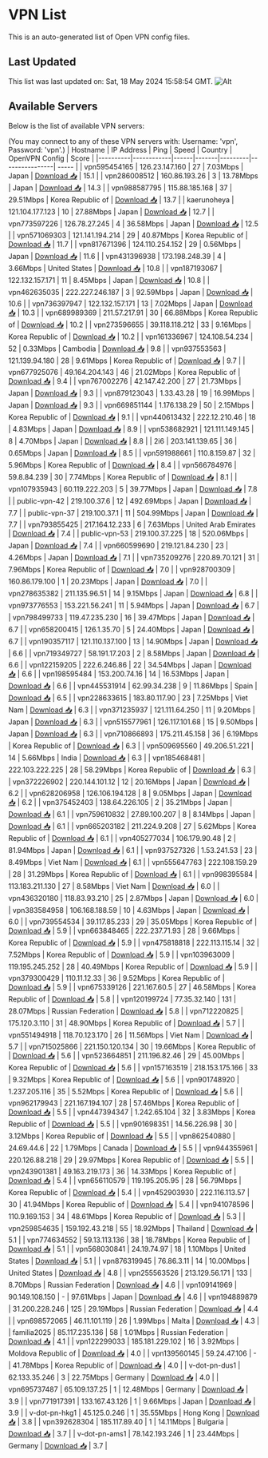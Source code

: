 # VPN List

This is an auto-generated list of Open VPN config files.

## Last Updated

This list was last updated on: Sat, 18 May 2024 15:58:54 GMT.
![Alt](https://repobeats.axiom.co/api/embed/186b98318ef1479477931607c1ad7d823f12451f.svg "Repobeats analytics image")

## Available Servers

Below is the list of available VPN servers:

(You may connect to any of these VPN servers with: Username: 'vpn', Password: 'vpn'.)
| Hostname | IP Address | Ping | Speed | Country | OpenVPN Config | Score |
|----------|------------|------|-------|---------|----------------| ----- |
| vpn595454165 | 126.23.147.160 | 27 | 7.03Mbps | Japan | [Download 📥](./configs/server_0_JP.ovpn) | 15.1 |
| vpn286008512 | 160.86.193.26 | 3 | 13.78Mbps | Japan | [Download 📥](./configs/server_1_JP.ovpn) | 14.3 |
| vpn988587795 | 115.88.185.168 | 37 | 29.51Mbps | Korea Republic of | [Download 📥](./configs/server_2_KR.ovpn) | 13.7 |
| kaerunoheya | 121.104.177.123 | 10 | 27.88Mbps | Japan | [Download 📥](./configs/server_3_JP.ovpn) | 12.7 |
| vpn773597226 | 126.78.27.245 | 4 | 36.58Mbps | Japan | [Download 📥](./configs/server_4_JP.ovpn) | 12.5 |
| vpn571069303 | 121.141.194.214 | 29 | 40.87Mbps | Korea Republic of | [Download 📥](./configs/server_5_KR.ovpn) | 11.7 |
| vpn817671396 | 124.110.254.152 | 29 | 0.56Mbps | Japan | [Download 📥](./configs/server_6_JP.ovpn) | 11.6 |
| vpn431396938 | 173.198.248.39 | 4 | 3.66Mbps | United States | [Download 📥](./configs/server_7_US.ovpn) | 10.8 |
| vpn187193067 | 122.132.157.171 | 11 | 8.45Mbps | Japan | [Download 📥](./configs/server_8_JP.ovpn) | 10.8 |
| vpn462635035 | 222.227.246.187 | 3 | 92.59Mbps | Japan | [Download 📥](./configs/server_9_JP.ovpn) | 10.6 |
| vpn736397947 | 122.132.157.171 | 13 | 7.02Mbps | Japan | [Download 📥](./configs/server_10_JP.ovpn) | 10.3 |
| vpn689989369 | 211.57.217.91 | 30 | 66.88Mbps | Korea Republic of | [Download 📥](./configs/server_11_KR.ovpn) | 10.2 |
| vpn273596655 | 39.118.118.212 | 33 | 9.16Mbps | Korea Republic of | [Download 📥](./configs/server_12_KR.ovpn) | 10.2 |
| vpn161336967 | 124.108.54.234 | 52 | 0.33Mbps | Cambodia | [Download 📥](./configs/server_13_KH.ovpn) | 9.8 |
| vpn937553563 | 121.139.94.180 | 28 | 9.61Mbps | Korea Republic of | [Download 📥](./configs/server_14_KR.ovpn) | 9.7 |
| vpn677925076 | 49.164.204.143 | 46 | 21.02Mbps | Korea Republic of | [Download 📥](./configs/server_15_KR.ovpn) | 9.4 |
| vpn767002276 | 42.147.42.200 | 27 | 21.73Mbps | Japan | [Download 📥](./configs/server_16_JP.ovpn) | 9.3 |
| vpn879123043 | 1.33.43.28 | 19 | 16.99Mbps | Japan | [Download 📥](./configs/server_17_JP.ovpn) | 9.3 |
| vpn669851144 | 1.176.138.29 | 50 | 2.15Mbps | Korea Republic of | [Download 📥](./configs/server_18_KR.ovpn) | 9.1 |
| vpn440613432 | 222.12.210.46 | 18 | 4.83Mbps | Japan | [Download 📥](./configs/server_19_JP.ovpn) | 8.9 |
| vpn538682921 | 121.111.149.145 | 8 | 4.70Mbps | Japan | [Download 📥](./configs/server_20_JP.ovpn) | 8.8 |
| 2i6 | 203.141.139.65 | 36 | 0.65Mbps | Japan | [Download 📥](./configs/server_21_JP.ovpn) | 8.5 |
| vpn591988661 | 110.8.159.87 | 32 | 5.96Mbps | Korea Republic of | [Download 📥](./configs/server_22_KR.ovpn) | 8.4 |
| vpn566784976 | 59.8.84.239 | 30 | 7.74Mbps | Korea Republic of | [Download 📥](./configs/server_23_KR.ovpn) | 8.1 |
| vpn107935943 | 60.119.222.203 | 5 | 39.77Mbps | Japan | [Download 📥](./configs/server_24_JP.ovpn) | 7.8 |
| public-vpn-42 | 219.100.37.6 | 12 | 492.69Mbps | Japan | [Download 📥](./configs/server_25_JP.ovpn) | 7.7 |
| public-vpn-37 | 219.100.37.1 | 11 | 504.99Mbps | Japan | [Download 📥](./configs/server_26_JP.ovpn) | 7.7 |
| vpn793855425 | 217.164.12.233 | 6 | 7.63Mbps | United Arab Emirates | [Download 📥](./configs/server_27_AE.ovpn) | 7.4 |
| public-vpn-53 | 219.100.37.225 | 18 | 520.06Mbps | Japan | [Download 📥](./configs/server_28_JP.ovpn) | 7.4 |
| vpn660599690 | 219.121.84.230 | 23 | 4.26Mbps | Japan | [Download 📥](./configs/server_29_JP.ovpn) | 7.1 |
| vpn735209276 | 220.89.70.121 | 31 | 7.96Mbps | Korea Republic of | [Download 📥](./configs/server_30_KR.ovpn) | 7.0 |
| vpn928700309 | 160.86.179.100 | 1 | 20.23Mbps | Japan | [Download 📥](./configs/server_31_JP.ovpn) | 7.0 |
| vpn278635382 | 211.135.96.51 | 14 | 9.15Mbps | Japan | [Download 📥](./configs/server_32_JP.ovpn) | 6.8 |
| vpn973776553 | 153.221.56.241 | 11 | 5.94Mbps | Japan | [Download 📥](./configs/server_33_JP.ovpn) | 6.7 |
| vpn798499733 | 119.47.235.230 | 16 | 39.47Mbps | Japan | [Download 📥](./configs/server_34_JP.ovpn) | 6.7 |
| vpn658200415 | 126.1.35.70 | 5 | 24.40Mbps | Japan | [Download 📥](./configs/server_35_JP.ovpn) | 6.7 |
| vpn190357117 | 121.110.137.100 | 13 | 14.90Mbps | Japan | [Download 📥](./configs/server_36_JP.ovpn) | 6.6 |
| vpn719349727 | 58.191.17.203 | 2 | 8.58Mbps | Japan | [Download 📥](./configs/server_37_JP.ovpn) | 6.6 |
| vpn122159205 | 222.6.246.86 | 22 | 34.54Mbps | Japan | [Download 📥](./configs/server_38_JP.ovpn) | 6.6 |
| vpn198595484 | 153.200.74.16 | 14 | 16.53Mbps | Japan | [Download 📥](./configs/server_39_JP.ovpn) | 6.6 |
| vpn445531914 | 62.99.34.238 | 9 | 11.86Mbps | Spain | [Download 📥](./configs/server_40_ES.ovpn) | 6.5 |
| vpn228633615 | 183.80.117.90 | 23 | 7.25Mbps | Viet Nam | [Download 📥](./configs/server_41_VN.ovpn) | 6.3 |
| vpn371235937 | 121.111.64.250 | 11 | 9.20Mbps | Japan | [Download 📥](./configs/server_42_JP.ovpn) | 6.3 |
| vpn515577961 | 126.117.101.68 | 15 | 9.50Mbps | Japan | [Download 📥](./configs/server_43_JP.ovpn) | 6.3 |
| vpn710866893 | 175.211.45.158 | 36 | 6.19Mbps | Korea Republic of | [Download 📥](./configs/server_44_KR.ovpn) | 6.3 |
| vpn509695560 | 49.206.51.221 | 14 | 5.66Mbps | India | [Download 📥](./configs/server_45_IN.ovpn) | 6.3 |
| vpn185468481 | 222.103.222.225 | 28 | 58.29Mbps | Korea Republic of | [Download 📥](./configs/server_46_KR.ovpn) | 6.3 |
| vpn372226902 | 220.144.101.12 | 12 | 20.16Mbps | Japan | [Download 📥](./configs/server_47_JP.ovpn) | 6.2 |
| vpn628206958 | 126.106.194.128 | 8 | 9.05Mbps | Japan | [Download 📥](./configs/server_48_JP.ovpn) | 6.2 |
| vpn375452403 | 138.64.226.105 | 2 | 35.21Mbps | Japan | [Download 📥](./configs/server_49_JP.ovpn) | 6.1 |
| vpn759610832 | 27.89.100.207 | 8 | 8.14Mbps | Japan | [Download 📥](./configs/server_50_JP.ovpn) | 6.1 |
| vpn665203182 | 211.224.9.208 | 27 | 5.62Mbps | Korea Republic of | [Download 📥](./configs/server_51_KR.ovpn) | 6.1 |
| vpn405277034 | 106.179.90.48 | 2 | 81.94Mbps | Japan | [Download 📥](./configs/server_52_JP.ovpn) | 6.1 |
| vpn937527326 | 1.53.241.53 | 23 | 8.49Mbps | Viet Nam | [Download 📥](./configs/server_53_VN.ovpn) | 6.1 |
| vpn555647763 | 222.108.159.29 | 28 | 31.29Mbps | Korea Republic of | [Download 📥](./configs/server_54_KR.ovpn) | 6.1 |
| vpn998395584 | 113.183.211.130 | 27 | 8.58Mbps | Viet Nam | [Download 📥](./configs/server_55_VN.ovpn) | 6.0 |
| vpn436320180 | 118.83.93.210 | 25 | 2.87Mbps | Japan | [Download 📥](./configs/server_56_JP.ovpn) | 6.0 |
| vpn383584958 | 106.168.188.59 | 10 | 4.63Mbps | Japan | [Download 📥](./configs/server_57_JP.ovpn) | 6.0 |
| vpn739554534 | 39.117.85.233 | 29 | 35.05Mbps | Korea Republic of | [Download 📥](./configs/server_58_KR.ovpn) | 5.9 |
| vpn663848465 | 222.237.71.93 | 28 | 9.66Mbps | Korea Republic of | [Download 📥](./configs/server_59_KR.ovpn) | 5.9 |
| vpn475818818 | 222.113.115.14 | 32 | 7.52Mbps | Korea Republic of | [Download 📥](./configs/server_60_KR.ovpn) | 5.9 |
| vpn103963009 | 119.195.245.252 | 28 | 40.49Mbps | Korea Republic of | [Download 📥](./configs/server_61_KR.ovpn) | 5.9 |
| vpn379300429 | 110.11.12.33 | 36 | 9.52Mbps | Korea Republic of | [Download 📥](./configs/server_62_KR.ovpn) | 5.9 |
| vpn675339126 | 221.167.60.5 | 27 | 46.58Mbps | Korea Republic of | [Download 📥](./configs/server_63_KR.ovpn) | 5.8 |
| vpn120199724 | 77.35.32.140 | 131 | 28.07Mbps | Russian Federation | [Download 📥](./configs/server_64_RU.ovpn) | 5.8 |
| vpn712220825 | 175.120.3.110 | 31 | 48.90Mbps | Korea Republic of | [Download 📥](./configs/server_65_KR.ovpn) | 5.7 |
| vpn551494918 | 118.70.123.170 | 26 | 11.56Mbps | Viet Nam | [Download 📥](./configs/server_66_VN.ovpn) | 5.7 |
| vpn715025866 | 221.150.120.134 | 30 | 19.66Mbps | Korea Republic of | [Download 📥](./configs/server_67_KR.ovpn) | 5.6 |
| vpn523664851 | 211.196.82.46 | 29 | 45.00Mbps | Korea Republic of | [Download 📥](./configs/server_68_KR.ovpn) | 5.6 |
| vpn157163519 | 218.153.175.166 | 33 | 9.32Mbps | Korea Republic of | [Download 📥](./configs/server_69_KR.ovpn) | 5.6 |
| vpn901748920 | 1.237.205.116 | 35 | 5.52Mbps | Korea Republic of | [Download 📥](./configs/server_70_KR.ovpn) | 5.6 |
| vpn962179943 | 221.167.194.107 | 28 | 57.46Mbps | Korea Republic of | [Download 📥](./configs/server_71_KR.ovpn) | 5.5 |
| vpn447394347 | 1.242.65.104 | 32 | 3.83Mbps | Korea Republic of | [Download 📥](./configs/server_72_KR.ovpn) | 5.5 |
| vpn901698351 | 14.56.226.98 | 30 | 3.12Mbps | Korea Republic of | [Download 📥](./configs/server_73_KR.ovpn) | 5.5 |
| vpn862540880 | 24.69.44.6 | 22 | 1.79Mbps | Canada | [Download 📥](./configs/server_74_CA.ovpn) | 5.5 |
| vpn944355961 | 220.126.88.218 | 29 | 29.97Mbps | Korea Republic of | [Download 📥](./configs/server_75_KR.ovpn) | 5.5 |
| vpn243901381 | 49.163.219.173 | 36 | 14.33Mbps | Korea Republic of | [Download 📥](./configs/server_76_KR.ovpn) | 5.4 |
| vpn656110579 | 119.195.205.95 | 28 | 56.79Mbps | Korea Republic of | [Download 📥](./configs/server_77_KR.ovpn) | 5.4 |
| vpn452903930 | 222.116.113.57 | 30 | 41.94Mbps | Korea Republic of | [Download 📥](./configs/server_78_KR.ovpn) | 5.4 |
| vpn941078596 | 110.9.169.153 | 34 | 48.61Mbps | Korea Republic of | [Download 📥](./configs/server_79_KR.ovpn) | 5.3 |
| vpn259854635 | 159.192.43.218 | 55 | 18.92Mbps | Thailand | [Download 📥](./configs/server_80_TH.ovpn) | 5.1 |
| vpn774634552 | 59.13.113.136 | 38 | 18.78Mbps | Korea Republic of | [Download 📥](./configs/server_81_KR.ovpn) | 5.1 |
| vpn568030841 | 24.19.74.97 | 18 | 1.10Mbps | United States | [Download 📥](./configs/server_82_US.ovpn) | 5.1 |
| vpn876319945 | 76.86.3.11 | 14 | 10.00Mbps | United States | [Download 📥](./configs/server_83_US.ovpn) | 4.8 |
| vpn255563526 | 213.129.56.171 | 133 | 8.70Mbps | Russian Federation | [Download 📥](./configs/server_84_RU.ovpn) | 4.6 |
| vpn109141969 | 90.149.108.150 | - | 97.61Mbps | Japan | [Download 📥](./configs/server_85_JP.ovpn) | 4.6 |
| vpn194889879 | 31.200.228.246 | 125 | 29.19Mbps | Russian Federation | [Download 📥](./configs/server_86_RU.ovpn) | 4.4 |
| vpn698572065 | 46.11.101.119 | 26 | 1.99Mbps | Malta | [Download 📥](./configs/server_87_MT.ovpn) | 4.3 |
| familia2025 | 85.117.235.136 | 58 | 1.01Mbps | Russian Federation | [Download 📥](./configs/server_88_RU.ovpn) | 4.1 |
| vpn122299033 | 185.181.229.102 | 16 | 3.92Mbps | Moldova Republic of | [Download 📥](./configs/server_89_MD.ovpn) | 4.0 |
| vpn139560145 | 59.24.47.106 | - | 41.78Mbps | Korea Republic of | [Download 📥](./configs/server_90_KR.ovpn) | 4.0 |
| v-dot-pn-dus1 | 62.133.35.246 | 3 | 22.75Mbps | Germany | [Download 📥](./configs/server_91_DE.ovpn) | 4.0 |
| vpn695737487 | 65.109.137.25 | 1 | 12.48Mbps | Germany | [Download 📥](./configs/server_92_DE.ovpn) | 3.9 |
| vpn771917391 | 133.167.43.126 | 1 | 9.66Mbps | Japan | [Download 📥](./configs/server_93_JP.ovpn) | 3.9 |
| v-dot-pn-hkg1 | 45.125.0.246 | 1 | 35.55Mbps | Hong Kong | [Download 📥](./configs/server_94_HK.ovpn) | 3.8 |
| vpn392628304 | 185.117.89.40 | 1 | 14.11Mbps | Bulgaria | [Download 📥](./configs/server_95_BG.ovpn) | 3.7 |
| v-dot-pn-ams1 | 78.142.193.246 | 1 | 23.44Mbps | Germany | [Download 📥](./configs/server_96_DE.ovpn) | 3.7 |
